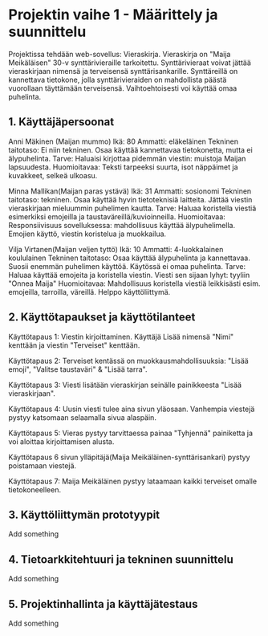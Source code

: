 # Projektin vaihe 1 - Määrittely ja suunnittelu

Projektissa tehdään web-sovellus: Vieraskirja. Vieraskirja on "Maija Meikäläisen" 30-v synttärivieraille tarkoitettu. Synttärivieraat voivat jättää vieraskirjaan nimensä ja terveisensä synttärisankarille. Synttäreillä on kannettava
tietokone, jolla synttärivieraiden on mahdollista päästä vuorollaan täyttämään terveisensä. Vaihtoehtoisesti voi käyttää omaa puhelinta.

## 1. Käyttäjäpersoonat

Anni Mäkinen (Maijan mummo)
Ikä: 80
Ammatti: eläkeläinen
Tekninen taitotaso: Ei niin tekninen. Osaa käyttää kannettavaa tietokonetta, mutta ei älypuhelinta.
Tarve: Haluaisi kirjottaa pidemmän viestin: muistoja Maijan lapsuudesta.
Huomioitavaa: Teksti tarpeeksi suurta, isot näppäimet ja kuvakkeet, selkeä ulkoasu. 

Minna Mallikan(Maijan paras ystävä)
Ikä: 31
Ammatti: sosionomi
Tekninen taitotaso: tekninen. Osaa käyttää hyvin tietoteknisiä laitteita. Jättää viestin vieraskirjaan mieluummin puhelimen kautta.
Tarve: Haluaa koristella viestiä esimerkiksi emojeilla ja taustaväreillä/kuvioinneilla.
Huomioitavaa: Responsiivisuus sovelluksessa: mahdollisuus käyttää älypuhelimella. Emojien käyttö, viestin koristelua ja muokkailua. 

Vilja Virtanen(Maijan veljen tyttö)
Ikä: 10
Ammatti: 4-luokkalainen koululainen
Tekninen taitotaso: Osaa käyttää älypuhelinta ja kannettavaa. Suosii enemmän puhelimen käyttöä. Käytössä ei omaa puhelinta.
Tarve: Haluaa käyttää emojeita ja koristella viestin. Viesti sen sijaan lyhyt: tyyliin "Onnea Maija"
Huomioitavaa: Mahdollisuus koristella viestiä leikkisästi esim. emojeilla, tarroilla, väreillä. Helppo käyttöliittymä.
 
## 2. Käyttötapaukset ja käyttötilanteet

Käyttötapaus 1: Viestin kirjoittaminen. Käyttäjä Lisää nimensä "Nimi" kenttään ja viestin "Terveiset" kenttään. 

Käyttötapaus 2: Terveiset kentässä on muokkausmahdollisuuksia: "Lisää emoji", "Valitse taustaväri" & "Lisää tarra". 

Käyttötapaus 3: Viesti lisätään vieraskirjan seinälle painikkeesta "Lisää vieraskirjaan". 

Käyttötapaus 4: Uusin viesti tulee aina sivun yläosaan. Vanhempia viestejä pystyy katsomaan selaamalla sivua alaspäin. 

Käyttötapaus 5: Vieras pystyy tarvittaessa painaa "Tyhjennä" painiketta ja voi aloittaa kirjoittamisen alusta.

Käyttötapaus 6 sivun ylläpitäjä(Maija Meikäläinen-synttärisankari) pystyy poistamaan viestejä.

Käyttötapaus 7: Maija Meikäläinen pystyy lataamaan kaikki terveiset omalle tietokoneelleen.

## 3. Käyttöliittymän prototyypit

Add something

## 4. Tietoarkkitehtuuri ja tekninen suunnittelu

Add something

## 5. Projektinhallinta ja käyttäjätestaus

Add something
